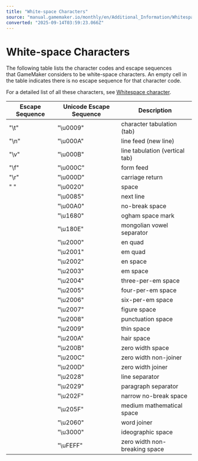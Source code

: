 ```yaml
---
title: "White-space Characters"
source: "manual.gamemaker.io/monthly/en/Additional_Information/Whitespace_Characters.htm"
converted: "2025-09-14T03:59:23.066Z"
---
```


# White-space Characters

The following table lists the character codes and escape sequences that GameMaker considers to be white-space characters. An empty cell in the table indicates there is no escape sequence for that character code.

For a detailed list of all these characters, see [Whitespace character](https://en.wikipedia.org/wiki/Whitespace_character#Unicode).

| Escape Sequence | Unicode Escape Sequence | Description |
| --- | --- | --- |
| "\t" | "\u0009" | character tabulation (tab) |
| "\n" | "\u000A" | line feed (new line) |
| "\v" | "\u000B" | line tabulation (vertical tab) |
| "\f" | "\u000C" | form feed |
| "\r" | "\u000D" | carriage return |
| " " | "\u0020" | space |
|  | "\u0085" | next line |
|  | "\u00A0" | no-break space |
|  | "\u1680" | ogham space mark |
|  | "\u180E" | mongolian vowel separator |
|  | "\u2000" | en quad |
|  | "\u2001" | em quad |
|  | "\u2002" | en space |
|  | "\u2003" | em space |
|  | "\u2004" | three-per-em space |
|  | "\u2005" | four-per-em space |
|  | "\u2006" | six-per-em space |
|  | "\u2007" | figure space |
|  | "\u2008" | punctuation space |
|  | "\u2009" | thin space |
|  | "\u200A" | hair space |
|  | "\u200B" | zero width space |
|  | "\u200C" | zero width non-joiner |
|  | "\u200D" | zero width joiner |
|  | "\u2028" | line separator |
|  | "\u2029" | paragraph separator |
|  | "\u202F" | narrow no-break space |
|  | "\u205F" | medium mathematical space |
|  | "\u2060" | word joiner |
|  | "\u3000" | ideographic space |
|  | "\uFEFF" | zero width non-breaking space |